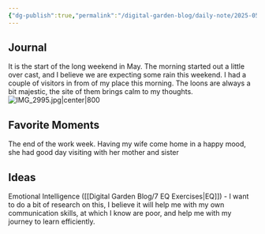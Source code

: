 ```yaml
---
{"dg-publish":true,"permalink":"/digital-garden-blog/daily-note/2025-05-16/","tags":["#dailynote"]}
---
```


## Journal
It is the start of the long weekend in May. The morning started out a little over cast, and I believe we are expecting some rain this weekend. 
I had a couple of visitors in from of my place this morning. The loons are always a bit majestic, the site of them brings calm to my thoughts.
![IMG_2995.jpg|center|800](/img/user/_attachments/IMG_2995.jpg)

## Favorite Moments
The end of the work week. Having my wife come home in a happy mood, she had good day visiting with her mother and sister
 ## Ideas
Emotional Intelligence ([[Digital Garden Blog/7 EQ Exercises\|EQ]]) - I want to do a bit of research on this, I believe it will help me with my own communication skills, at which I know are poor, and help me with my journey to learn efficiently. 

